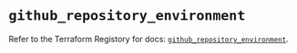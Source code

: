 # `github_repository_environment`

Refer to the Terraform Registory for docs: [`github_repository_environment`](https://registry.terraform.io/providers/integrations/github/5.33.0/docs/resources/repository_environment).
